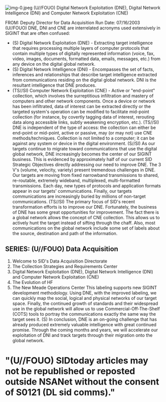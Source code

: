 ![img-0.jpeg](img-0.jpeg)
(U//FOUO) Digital Network Exploitation (DNE), Digital Network Intelligence (DNI) and Computer Network Exploitation (CNE)

FROM:
Deputy Director for Data Acquisition
Run Date: 07/16/2003
(U//FOUO) DNE, DNI and CNE are interrelated acronyms used extensively in SIGINT that are often confused:

- (S) Digital Network Exploitation (DNE) - Extracting target intelligence that requires processing multiple layers of computer protocols that contain multiple types of digitally represented information (voice, fax, video, images, documents, formatted data, emails, messages, etc.) from any device on the digital global network.
- (S) Digital Network Intelligence (DNI) - Encompasses the set of facts, inferences and relationships that describe target intelligence extracted from communications residing on the digital global network. DNI is the resultant intelligence that DNE produces.
- (TS//SI) Computer Network Exploitation (CNE) - Active or "end-point" collection, which involves the surreptitious infiltration and mastery of computers and other network components. Once a device or network has been infiltrated, data of interest can be extracted directly or the targeted system's operation can be modified to facilitate mid-point collection (for instance, by covertly tagging data of interest, rerouting data along accessible links, subtly weakening encryption, etc.).
(TS//SI) DNE is independent of the type of access: the collection can either be end-point or mid-point, active or passive, may (or may not) use CNE methods/techniques. Collection is not limited to a computer; it can be against any system or device in the digital environment.
(S//SI) As our targets continue to migrate toward communications that use the digital global network, DNE increasingly becomes the center of our SIGINT business. This is evidenced by approximately half of our current SID Strategic Objectives directly addressing our need to improve DNE. The 3 V's (volume, velocity, variety) present tremendous challenges in DNE. Our targets are moving from fixed narrowband transmissions to shared, re-routable, extremely wideband, multiplexed, multi-formatted transmissions. Each day, new types of protocols and application formats appear in our targets' communications. Finally, our targets communications are increasingly buried by millions of non-target communications.
(TS//SI) The primary focus of SID's recent transformation efforts is to improve our DNE. Fortunately, the business of DNE has some great opportunities for improvement. The fact there is a global network allows the concept of CNE collection. This allows us to actively hunt the target instead of sifting through the chaff. Also, most communications on the global network include some set of labels about the source, destination and path of the information.


## SERIES: (U//FOUO) Data Acquisition

1. Welcome to SID's Data Acquisition Directorate
2. The Collection Strategies and Requirements Center
3. Digital Network Exploitation (DNE), Digital Network Intelligence (DNI) and Computer Network Exploitation (CNE)
4. The Evolution of HF
5. The New Meade Operations Center
This labeling supports new SIGINT development methodology. Using DNE, with the improved labeling, we can quickly map the social, logical and physical networks of our target space. Finally, the continued growth of standards and their widespread use in the global network will allow us to use Commercial-Off-The-Shelf (COTS) tools to portray the communications exactly the same way the target sees it.
(S) In conclusion, DNE is an on-going challenge that has already produced extremely valuable intelligence with great continued promise. Through the coming months and years, we will accelerate our exploitation of DNI and track targets through their migration onto the global network.

# "(U//FOUO) SIDtoday articles may not be republished or reposted outside NSANet without the consent of S0121 (DL sid comms)."
